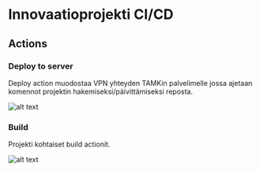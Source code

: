 # Innovaatioprojekti CI/CD

## Actions

### Deploy to server

Deploy action muodostaa VPN yhteyden TAMKin palvelimelle jossa ajetaan komennot projektin hakemiseksi/päivittämiseksi reposta.

![alt text](https://github.com/ninopenttinen/Innovaatioprojekti-CI-CD/blob/main/Architecture%20pictures/Actions/deploy-to-server.png?raw=true)

### Build <project>

Projekti kohtaiset build actionit.

![alt text](https://github.com/ninopenttinen/Innovaatioprojekti-CI-CD/blob/main/Architecture%20pictures/Actions/build-project.png?raw=true)
